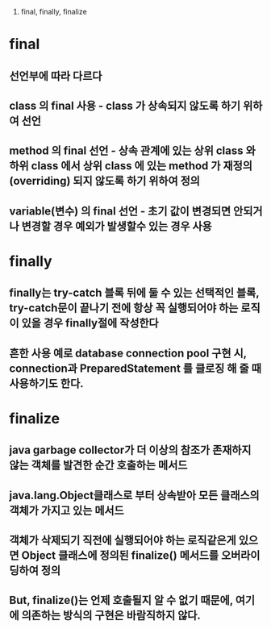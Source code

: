 1.	final, finally, finalize
# final 
## 선언부에 따라 다르다
## class 의 final 사용 - class 가 상속되지 않도록 하기 위하여 선언
## method 의 final 선언 - 상속 관계에 있는 상위 class 와 하위 class 에서 상위 class 에 있는 method 가 재정의(overriding) 되지 않도록 하기 위하여 정의
## variable(변수) 의 final 선언 - 초기 값이 변경되면 안되거나 변경할 경우 예외가 발생할수 있는 경우 사용

# finally
## finally는 try-catch 블록 뒤에 둘 수 있는 선택적인 블록, try-catch문이 끝나기 전에 항상 꼭 실행되어야 하는 로직이 있을 경우 finally절에 작성한다
## 흔한 사용 예로 database connection pool 구현 시, connection과 PreparedStatement 를 클로징 해 줄 때 사용하기도 한다.

# finalize
## java garbage collector가 더 이상의 참조가 존재하지 않는 객체를 발견한 순간 호출하는 메서드
## java.lang.Object클래스로 부터 상속받아 모든 클래스의 객체가 가지고 있는 메서드
## 객체가 삭제되기 직전에 실행되어야 하는 로직같은게 있으면 Object 클래스에 정의된 finalize() 메서드를 오버라이딩하여 정의
## But, finalize()는 언제 호출될지 알 수 없기 때문에, 여기에 의존하는 방식의 구현은 바람직하지 않다.
